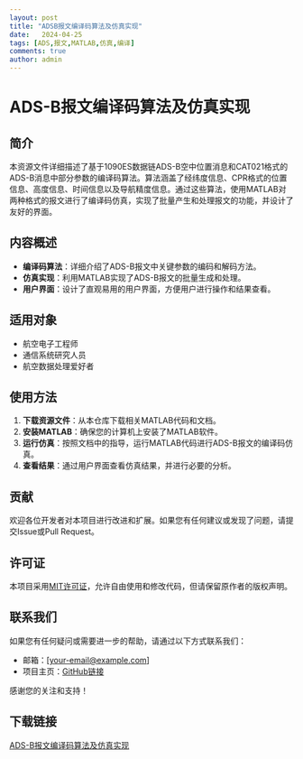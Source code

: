 ```yaml
---
layout: post
title: "ADSB报文编译码算法及仿真实现"
date:   2024-04-25
tags: [ADS,报文,MATLAB,仿真,编译]
comments: true
author: admin
---
```

# ADS-B报文编译码算法及仿真实现

## 简介
本资源文件详细描述了基于1090ES数据链ADS-B空中位置消息和CAT021格式的ADS-B消息中部分参数的编译码算法。算法涵盖了经纬度信息、CPR格式的位置信息、高度信息、时间信息以及导航精度信息。通过这些算法，使用MATLAB对两种格式的报文进行了编译码仿真，实现了批量产生和处理报文的功能，并设计了友好的界面。

## 内容概述
- **编译码算法**：详细介绍了ADS-B报文中关键参数的编码和解码方法。
- **仿真实现**：利用MATLAB实现了ADS-B报文的批量生成和处理。
- **用户界面**：设计了直观易用的用户界面，方便用户进行操作和结果查看。

## 适用对象
- 航空电子工程师
- 通信系统研究人员
- 航空数据处理爱好者

## 使用方法
1. **下载资源文件**：从本仓库下载相关MATLAB代码和文档。
2. **安装MATLAB**：确保您的计算机上安装了MATLAB软件。
3. **运行仿真**：按照文档中的指导，运行MATLAB代码进行ADS-B报文的编译码仿真。
4. **查看结果**：通过用户界面查看仿真结果，并进行必要的分析。

## 贡献
欢迎各位开发者对本项目进行改进和扩展。如果您有任何建议或发现了问题，请提交Issue或Pull Request。

## 许可证
本项目采用[MIT许可证](LICENSE)，允许自由使用和修改代码，但请保留原作者的版权声明。

## 联系我们
如果您有任何疑问或需要进一步的帮助，请通过以下方式联系我们：
- 邮箱：[your-email@example.com]
- 项目主页：[GitHub链接](https://github.com/your-repo)

感谢您的关注和支持！

## 下载链接

[ADS-B报文编译码算法及仿真实现](https://pan.quark.cn/s/a74227ec1bbc)